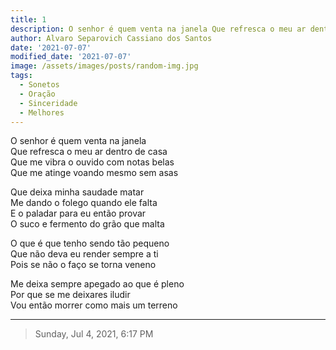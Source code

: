 ```yaml
---
title: 1
description: O senhor é quem venta na janela Que refresca o meu ar dentro de casa  
author: Alvaro Separovich Cassiano dos Santos
date: '2021-07-07'
modified_date: '2021-07-07'
image: /assets/images/posts/random-img.jpg
tags:
  - Sonetos
  - Oração
  - Sinceridade
  - Melhores
---    
```

O senhor é quem venta na janela    
Que refresca o meu ar dentro de casa    
Que me vibra o ouvido com notas belas    
Que me atinge voando mesmo sem asas    
    
Que deixa minha saudade matar    
Me dando o folego quando ele falta    
E o paladar para eu então provar    
O suco e fermento do grão que malta    
    
O que é que tenho sendo tão pequeno    
Que não deva eu render sempre a ti    
Pois se não o faço se torna veneno    
    
Me deixa sempre apegado ao que é pleno    
Por que se me deixares iludir    
Vou então morrer como mais um terreno        

______

> Sunday, Jul 4, 2021, 6:17 PM
